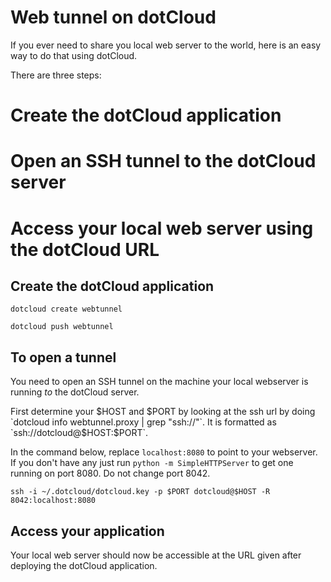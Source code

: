 Web tunnel on dotCloud
======================
If you ever need to share you local web server to the world, here is an easy way to do that using dotCloud.

There are three steps:
# Create the dotCloud application
# Open an SSH tunnel to the dotCloud server
# Access your local web server using the dotCloud URL


Create the dotCloud application
-------------------------------
`dotcloud create webtunnel`

`dotcloud push webtunnel`


To open a tunnel
----------------
You need to open an SSH tunnel on the machine your local webserver is running *to* the dotCloud server.

First determine your $HOST and $PORT by looking at the ssh url by doing `dotcloud info webtunnel.proxy | grep "ssh://"`. It is formatted as `ssh://dotcloud@$HOST:$PORT`.

In the command below, replace `localhost:8080` to point to your webserver. If you don't have any just run `python -m SimpleHTTPServer` to get one running on port 8080. Do not change port 8042.

`ssh -i ~/.dotcloud/dotcloud.key -p $PORT dotcloud@$HOST -R 8042:localhost:8080`


Access your application
-----------------------
Your local web server should now be accessible at the URL given after deploying the dotCloud application.
